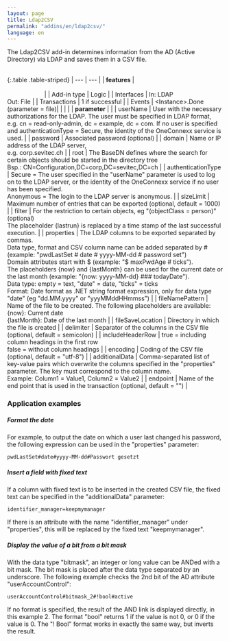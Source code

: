 ```yaml
---
layout: page
title: Ldap2CSV
permalink: "addins/en/ldap2csv/"
language: en
---
```


The Ldap2CSV add-in determines information from the AD (Active Directory) via LDAP and saves them in a CSV file.<br /><br />

{:.table .table-striped}
| --- | --- |
| __features__ | &nbsp;&nbsp;&nbsp;&nbsp;&nbsp;&nbsp;&nbsp;&nbsp;&nbsp;&nbsp;&nbsp;&nbsp;&nbsp;&nbsp;&nbsp;&nbsp;&nbsp;&nbsp;&nbsp;&nbsp;&nbsp;&nbsp;&nbsp;&nbsp;&nbsp;&nbsp;&nbsp;&nbsp;&nbsp;&nbsp;&nbsp;&nbsp;&nbsp;&nbsp;&nbsp;&nbsp;&nbsp;&nbsp;&nbsp;&nbsp;&nbsp;&nbsp;&nbsp;&nbsp;&nbsp;&nbsp;&nbsp;&nbsp;&nbsp;&nbsp;&nbsp;&nbsp;&nbsp;&nbsp;&nbsp;&nbsp;&nbsp;&nbsp;&nbsp;&nbsp;&nbsp;&nbsp;&nbsp;&nbsp;&nbsp;&nbsp;&nbsp;&nbsp;&nbsp;&nbsp;&nbsp;&nbsp;&nbsp;&nbsp;&nbsp;&nbsp;&nbsp;&nbsp;&nbsp;&nbsp;&nbsp;&nbsp;&nbsp;&nbsp;&nbsp;&nbsp;&nbsp;&nbsp;&nbsp;&nbsp;&nbsp;&nbsp;&nbsp;&nbsp;&nbsp;&nbsp;&nbsp;&nbsp;&nbsp;&nbsp;&nbsp;&nbsp;&nbsp;&nbsp;&nbsp;&nbsp;&nbsp;&nbsp;&nbsp;&nbsp;&nbsp;&nbsp;&nbsp;&nbsp;&nbsp;&nbsp;&nbsp;&nbsp;&nbsp;&nbsp;&nbsp;&nbsp;&nbsp;&nbsp;&nbsp;&nbsp;&nbsp;&nbsp;&nbsp;&nbsp;&nbsp;&nbsp;&nbsp;&nbsp;&nbsp;&nbsp;&nbsp;&nbsp;&nbsp;&nbsp;&nbsp;&nbsp;&nbsp;&nbsp;&nbsp;&nbsp;&nbsp;&nbsp;&nbsp; |
| Add-in type | Logic |
| Interfaces | In: LDAP<br />Out: File |
| Transactions | 	1 if successful |
| Events | &lt;Instance&gt;.Done (parameter  = file)|
| | |
| __parameter__ | |
| userName | User with the necessary authorizations for the LDAP. The user must be specified in LDAP format, e.g. cn = read-only-admin, dc = example, dc = com. If no user is specified and authenticationType = Secure, the identity of the OneConnexx service is used. |
| password | Associated password (optional) |
| domain | Name or IP address of the LDAP server,<br/>e.g. corp.sevitec.ch |
| root | The BaseDN defines where the search for certain objects should be started in the directory tree<br/>Bsp.: CN=Configuration,DC=corp,DC=sevitec,DC=ch |
| authenticationType | Secure = The user specified in the "userName" parameter is used to log on to the LDAP server, or the identity of the OneConnexx service if no user has been specified.<br/>Anonymous = The login to the LDAP server is anonymous. |
| sizeLimit | Maximum number of entries that can be exported (optional, default = 1000) |
| filter | For the restriction to certain objects, eg "(objectClass = person)" (optional)<br/>The placeholder {lastrun} is replaced by a time stamp of the last successful execution. |
| properties | The LDAP columns to be exported separated by commas.<br />Data type, format and CSV column name can be added separated by # (example: "pwdLastSet # date # yyyy-MM-dd # password set")<br/>Domain attributes start with $ (example: "$ maxPwdAge # ticks").<br/>The placeholders {now} and {lastMonth} can be used for the current date or the last month (example: "{now: yyyy-MM-dd} ### todayDate").<br/>Data type: empty = text, "date" = date, "ticks" = ticks<br/>Format: Date format as .NET string format expression, only for data type "date" (eg "dd.MM.yyyy" or "yyyMMddHHmmss") |
| fileNamePattern | Name of the file to be created. The following placeholders are available: <br />{now}: Current date<br />{lastMonth}: Date of the last month |
| fileSaveLocation | 	Directory in which the file is created |
| delimiter | Separator of the columns in the CSV file (optional, default = semicolon) |
| includeHeaderRow | true = including column headings in the first row<br/>false = without column headings |
| encoding | Coding of the CSV file (optional, default = "utf-8") |
| additionalData | Comma-separated list of key-value pairs which overwrite the columns specified in the "properties" parameter. The key must correspond to the column name.<br/>Example: Column1 = Value1, Column2 = Value2  |
| endpoint | Name of the end point that is used in the transaction (optional, default = "") |

### Application examples

##### Format the date

For example, to output the date on which a user last changed his password, the following expression can be used in the "properties" parameter:
```
pwdLastSet#date#yyyy-MM-dd#Passwort gesetzt
```

##### Insert a field with fixed text

If a column with fixed text is to be inserted in the created CSV file, the fixed text can be specified in the "additionalData" parameter:

```
identifier_manager=keepmymanager
```

If there is an attribute with the name "identifier_manager" under "properties", this will be replaced by the fixed text "keepmymanager".

##### Display the value of a bit from a bit mask

With the data type "bitmask", an integer or long value can be ANDed with a bit mask. The bit mask is placed after the data type separated by an underscore. The following example checks the 2nd bit of the AD attribute "userAccountControl":

```
userAccountControl#bitmask_2#!bool#active
```

If no format is specified, the result of the AND link is displayed directly, in this example 2. The format "bool" returns 1 if the value is not 0, or 0 if the value is 0. The "! Bool" format works in exactly the same way, but inverts the result.
